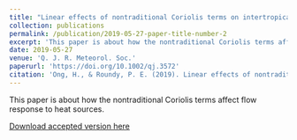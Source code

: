 ```yaml
---
title: "Linear effects of nontraditional Coriolis terms on intertropical convergence zone forced large‐scale flow"
collection: publications
permalink: /publication/2019-05-27-paper-title-number-2
excerpt: 'This paper is about how the nontraditional Coriolis terms affect flow response to heat sources. [Download](https://HingOng.github.io/files/Ong_Roundy_2019_QJRMS_arXiv.pdf)'
date: 2019-05-27
venue: 'Q. J. R. Meteorol. Soc.'
paperurl: 'https://doi.org/10.1002/qj.3572'
citation: 'Ong, H., & Roundy, P. E. (2019). Linear effects of nontraditional Coriolis terms on intertropical convergence zone forced large‐scale flow. <i>Q. J. R. Meteorol. Soc., 145</i>(723), 2445-2453.'
---
```


This paper is about how the nontraditional Coriolis terms affect flow response to heat sources.

[Download accepted version here](https://HingOng.github.io/files/Ong_Roundy_2019_QJRMS_arXiv.pdf)
